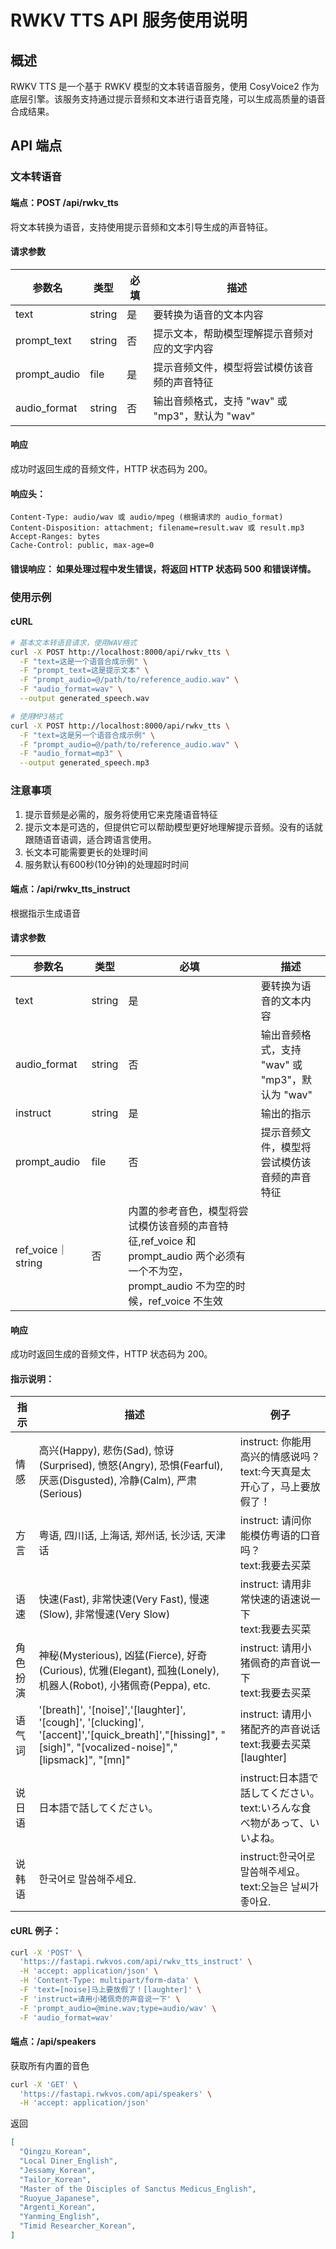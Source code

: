 # RWKV TTS API 服务使用说明

## 概述
 RWKV TTS 是一个基于 RWKV 模型的文本转语音服务，使用 CosyVoice2 作为底层引擎。该服务支持通过提示音频和文本进行语音克隆，可以生成高质量的语音合成结果。

## API 端点
### 文本转语音
#### 端点：POST /api/rwkv_tts
将文本转换为语音，支持使用提示音频和文本引导生成的声音特征。

#### 请求参数
| 参数名 | 类型 | 必填 |描述 |
| --- | --- | --- | --- |
| text | string | 是 | 要转换为语音的文本内容 |
| prompt_text | string | 否 | 提示文本，帮助模型理解提示音频对应的文字内容 |
| prompt_audio | file | 是 | 提示音频文件，模型将尝试模仿该音频的声音特征 |
| audio_format | string | 否 | 输出音频格式，支持 "wav" 或 "mp3"，默认为 "wav" |

#### 响应
成功时返回生成的音频文件，HTTP 状态码为 200。

#### 响应头：
```
Content-Type: audio/wav 或 audio/mpeg (根据请求的 audio_format)
Content-Disposition: attachment; filename=result.wav 或 result.mp3
Accept-Ranges: bytes
Cache-Control: public, max-age=0
```

#### 错误响应： 如果处理过程中发生错误，将返回 HTTP 状态码 500 和错误详情。

### 使用示例
#### cURL
```bash
# 基本文本转语音请求，使用WAV格式
curl -X POST http://localhost:8000/api/rwkv_tts \
  -F "text=这是一个语音合成示例" \
  -F "prompt_text=这是提示文本" \
  -F "prompt_audio=@/path/to/reference_audio.wav" \
  -F "audio_format=wav" \
  --output generated_speech.wav

# 使用MP3格式
curl -X POST http://localhost:8000/api/rwkv_tts \
  -F "text=这是另一个语音合成示例" \
  -F "prompt_audio=@/path/to/reference_audio.wav" \
  -F "audio_format=mp3" \
  --output generated_speech.mp3
```

### 注意事项
1. 提示音频是必需的，服务将使用它来克隆语音特征
2. 提示文本是可选的，但提供它可以帮助模型更好地理解提示音频。没有的话就跟随语音语调，适合跨语言使用。
3. 长文本可能需要更长的处理时间
4. 服务默认有600秒(10分钟)的处理超时时间


#### 端点：/api/rwkv_tts_instruct

根据指示生成语音

#### 请求参数
| 参数名 | 类型 | 必填 |描述 |
| --- | --- | --- | --- |
| text | string | 是 | 要转换为语音的文本内容 |
| audio_format | string | 否 | 输出音频格式，支持 "wav" 或 "mp3"，默认为 "wav" |
|instruct|string|是|输出的指示|
|prompt_audio|file|否|提示音频文件，模型将尝试模仿该音频的声音特征|
|ref_voice｜string|否|内置的参考音色，模型将尝试模仿该音频的声音特征,ref_voice 和 prompt_audio 两个必须有一个不为空，prompt_audio 不为空的时候，ref_voice 不生效|

 #### 响应
成功时返回生成的音频文件，HTTP 状态码为 200。

#### 指示说明：

| 指示 | 描述 | 例子 |
| --- | --- | --- |
|情感|高兴(Happy), 悲伤(Sad), 惊讶(Surprised), 愤怒(Angry), 恐惧(Fearful), 厌恶(Disgusted), 冷静(Calm), 严肃(Serious)|instruct: 你能用高兴的情感说吗？<br> text:今天真是太开心了，马上要放假了！|
|方言|粤语, 四川话, 上海话, 郑州话, 长沙话, 天津话|instruct: 请问你能模仿粤语的口音吗？<br> text:我要去买菜|
|语速|快速(Fast), 非常快速(Very Fast), 慢速(Slow), 非常慢速(Very Slow)|instruct: 请用非常快速的语速说一下<br> text:我要去买菜|
|角色扮演|神秘(Mysterious), 凶猛(Fierce), 好奇(Curious), 优雅(Elegant), 孤独(Lonely), 机器人(Robot), 小猪佩奇(Peppa), etc.| instruct: 请用小猪佩奇的声音说一下<br> text:我要去买菜|
|语气词|'[breath]', '[noise]','[laughter]', '[cough]', '[clucking]', '[accent]','[quick_breath]',"[hissing]", "[sigh]", "[vocalized-noise]","[lipsmack]", "[mn]"|instruct: 请用小猪配齐的声音说话<br> text:我要去买菜[laughter]|
|说日语|日本語で話してください。|instruct:日本語で話してください。text:いろんな食べ物があって、いいよね。 |
|说韩语|한국어로 말씀해주세요.|instruct:한국어로 말씀해주세요。text:오늘은 날씨가 좋아요. |

#### cURL 例子：
```bash
curl -X 'POST' \
  'https://fastapi.rwkvos.com/api/rwkv_tts_instruct' \
  -H 'accept: application/json' \
  -H 'Content-Type: multipart/form-data' \
  -F 'text=[noise]马上要放假了！[laughter]' \
  -F 'instruct=请用小猪佩奇的声音说一下' \
  -F 'prompt_audio=@mine.wav;type=audio/wav' \
  -F 'audio_format=wav'
  ``` 

#### 端点：/api/speakers
获取所有内置的音色
```bash
curl -X 'GET' \
  'https://fastapi.rwkvos.com/api/speakers' \
  -H 'accept: application/json'
```

返回
```json
[
  "Qingzu_Korean",
  "Local Diner_English",
  "Jessamy_Korean",
  "Tailor_Korean",
  "Master of the Disciples of Sanctus Medicus_English",
  "Ruoyue_Japanese",
  "Argenti_Korean",
  "Yanming_English",
  "Timid Researcher_Korean",
]
```